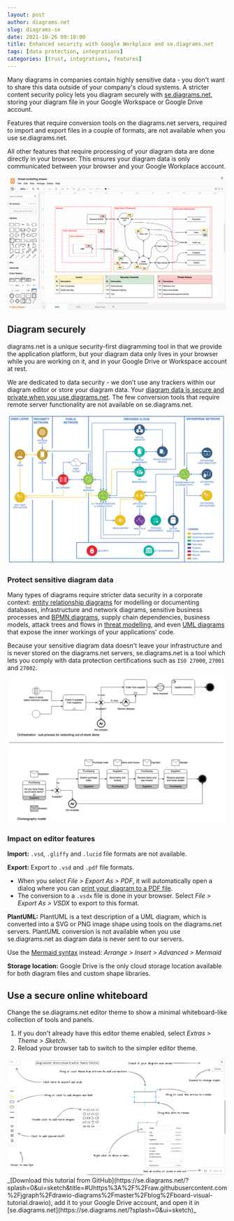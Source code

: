 ```yaml
---
layout: post
author: diagrams.net
slug: diagrams-se
date: 2021-10-26 09:10:00
title: Enhanced security with Google Workplace and se.diagrams.net
tags: [data protection, integrations]
categories: [trust, integrations, features]
---
```


Many diagrams in companies contain highly sensitive data - you don't want to share this data outside of your company's cloud systems. A stricter content security policy lets you diagram securely with [se.diagrams.net](https://se.diagrams.net), storing your diagram file in your Google Workspace or Google Drive account. 

Features that require conversion tools on the diagrams.net servers, required to import and export files in a couple of formats, are not available when you use se.diagrams.net. 

All other features that require processing of your diagram data are done directly in your browser. This ensures your diagram data is only communicated between your browser and your Google Workplace account.

<img src="/assets/img/blog/threat-modelling-data-flow.png" style="width=100%;max-width:500px;height:auto;" alt="Example data flow diagram for threat modelling">

## Diagram securely

diagrams.net is a unique security-first diagramming tool in that we provide the application platform, but your diagram data only lives in your browser while you are working on it, and in your Google Drive or Workspace account at rest. 

We are dedicated to data security - we don’t use any trackers within our diagram editor or store your diagram data. Your [diagram data is secure and private when you use diagrams.net](/blog/data-protection.html). The few conversion tools that require remote server functionality are not available on se.diagrams.net.

<img src="/assets/img/blog/ibm-iot-network-diagram-template.png" style="width=100%;max-width:500px;height:auto;" alt="IBM Internet of Things template network diagram from diagrams.net">

### Protect sensitive diagram data 

Many types of diagrams require stricter data security in a corporate context: [entity relationship diagrams](/blog/entity-relationship-tables.html) for modelling or documenting databases, infrastructure and network diagrams, sensitive business processes and [BPMN diagrams](/blog/bpmn-2-0.html), supply chain dependencies, business models, attack trees and flows in [threat modelling](/blog/threat-modelling.html), and even [UML diagrams](/blog/uml-2-5.html) that expose the inner workings of your applications' code.

Because your sensitive diagram data doesn't leave your infrastructure and is never stored on the diagrams.net servers, se.diagrams.net is a tool which lets you comply with data protection certifications such as ``ISO 27000``, ``27001`` and ``27002``.

<img src="/assets/img/blog/bpmn-orchestration-vs-choreography.png" style="width=100%;max-width:500px;height:auto;" alt="Where orchestration models show process flow in BPMN diagrams, choreography models focus on the message passing between two (or more) roles.">

### Impact on editor features

**Import:** ``.vsd``, ``.gliffy`` and ``.lucid`` file formats are not available.

**Export:** Export to ``.vsd`` and ``.pdf`` file formats. 
* When you select _File > Export As > PDF_, it will automatically open a dialog where you can [print your diagram to a PDF file](/doc/faq/pdf-print-to.html).
* The conversion to a ``.vsdx`` file is done in your browser. Select _File > Export As > VSDX_ to export to this format.

**PlantUML:** PlantUML is a text description of a UML diagram, which is converted into a SVG or PNG image shape using tools on the diagrams.net servers. PlantUML conversion is not available when you use se.diagrams.net as diagram data is never sent to our servers. 

Use the [Mermaid syntax](/blog/mermaid-diagrams.html) instead: _Arrange > Insert > Advanced > Mermaid_

**Storage location:** Google Drive is the only cloud storage location available for both diagram files and custom shape libraries. 

## Use a secure online whiteboard

Change the se.diagrams.net editor theme to show a minimal whiteboard-like collection of tools and panels. 

1. If you don't already have this editor theme enabled, select _Extras > Theme > Sketch_.
2. Reload your browser tab to switch to the simpler editor theme.

<img src="/assets/img/blog/sketch-theme-tutorial.png" style="width=100%;max-width:500px;height:auto;" alt="Sketch editor theme is currently being developed">
<br />_[Download this tutorial from GitHub](https://se.diagrams.net/?splash=0&ui=sketch&title=#Uhttps%3A%2F%2Fraw.githubusercontent.com%2Fjgraph%2Fdrawio-diagrams%2Fmaster%2Fblog%2Fboard-visual-tutorial.drawio), add it to your Google Drive account, and open it in [se.diagrams.net](https://se.diagrams.net/?splash=0&ui=sketch)_
